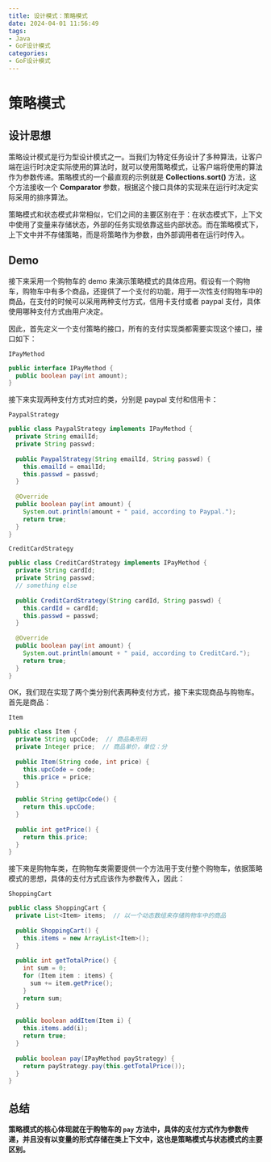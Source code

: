 ```yaml
---
title: 设计模式：策略模式
date: 2024-04-01 11:56:49
tags:
- Java
- GoF设计模式
categories:
- GoF设计模式
---
```


# 策略模式

## 设计思想

策略设计模式是行为型设计模式之一。当我们为特定任务设计了多种算法，让客户端在运行时决定实际使用的算法时，就可以使用策略模式，让客户端将使用的算法作为参数传递。策略模式的一个最直观的示例就是 **Collections.sort()** 方法，这个方法接收一个 **Comparator** 参数，根据这个接口具体的实现来在运行时决定实际采用的排序算法。

策略模式和状态模式非常相似，它们之间的主要区别在于：在状态模式下，上下文中使用了变量来存储状态，外部的任务实现依靠这些内部状态。而在策略模式下，上下文中并不存储策略，而是将策略作为参数，由外部调用者在运行时传入。

## Demo

接下来采用一个购物车的 demo 来演示策略模式的具体应用。假设有一个购物车，购物车中有多个商品，还提供了一个支付的功能，用于一次性支付购物车中的商品，在支付的时候可以采用两种支付方式，信用卡支付或者 paypal 支付，具体使用哪种支付方式由用户决定。

因此，首先定义一个支付策略的接口，所有的支付实现类都需要实现这个接口，接口如下：

`IPayMethod`

``` java
public interface IPayMethod {
  public boolean pay(int amount);
}
```

接下来实现两种支付方式对应的类，分别是 paypal 支付和信用卡：

`PaypalStrategy`

``` java
public class PaypalStrategy implements IPayMethod {
  private String emailId;
  private String passwd;
  
  public PaypalStrategy(String emailId, String passwd) {
    this.emailId = emailId;
    this.passwd = passwd;
  }
  
  @Override
  public boolean pay(int amount) {
    System.out.println(amount + " paid, according to Paypal.");
    return true;
  }
}
```

`CreditCardStrategy`

``` java
public class CreditCardStrategy implements IPayMethod {
  private String cardId;
  private String passwd;
  // something else
  
  public CreditCardStrategy(String cardId, String passwd) {
    this.cardId = cardId;
    this.passwd = passwd;
  }
  
  @Override
  public boolean pay(int amount) {
    System.out.println(amount + " paid, according to CreditCard.");
    return true;
  }
}
```

OK，我们现在实现了两个类分别代表两种支付方式，接下来实现商品与购物车。首先是商品：

`Item`

``` java
public class Item {
  private String upcCode;  // 商品条形码
  private Integer price;  // 商品单价，单位：分
  
  public Item(String code, int price) {
    this.upcCode = code;
    this.price = price;
  }
  
  public String getUpcCode() {
    return this.upcCode;
  }
  
  public int getPrice() {
    return this.price;
  }
}
```

接下来是购物车类，在购物车类需要提供一个方法用于支付整个购物车，依据策略模式的思想，具体的支付方式应该作为参数传入，因此：

`ShoppingCart`

``` java
public class ShoppingCart {
  private List<Item> items;  // 以一个动态数组来存储购物车中的商品
  
  public ShoppingCart() {
    this.items = new ArrayList<Item>();
  }
  
  public int getTotalPrice() {
    int sum = 0;
    for (Item item : items) {
      sum += item.getPrice();
    }
    return sum;
  }
  
  public boolean addItem(Item i) {
    this.items.add(i);
    return true;
  }
  
  public boolean pay(IPayMethod payStrategy) {
    return payStrategy.pay(this.getTotalPrice());
  }
}
```

## 总结

**策略模式的核心体现就在于购物车的 `pay` 方法中，具体的支付方式作为参数传递，并且没有以变量的形式存储在类上下文中，这也是策略模式与状态模式的主要区别。**
